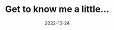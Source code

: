 ---
title: "Get to know me a little…"
date: 2022-10-24
type: landing

design:
  # Default section spacing
  spacing: "0rem"

sections: 
  - block: about-page 
    content:
      bannerImage:  "hero-about-me.jpg" 
      getToKnowList:
        travel: 
            title: "I love travel"
            image: 'surfing.jpg' 
            description: "Whether I'm wandering through the bustling streets of a new city or taking in the quiet beauty of an unfamiliar landscape, I love making the most of every place I visit. From my first desert adventure to catching waves at the beach, I’m always excited to explore what’s different from my own surroundings. Travel fuels my curiosity and gives me a chance to dive into the best experiences a place has to offer." 
        create:
            title: "I love to create"
            image: 'jacket-img.jpg'
            description: "A few years ago, I began sewing, starting with simple projects and now creating full garments. The jacket in the picture above is one I quilted using materials I bought second-hand—pieces like this let me create something entirely unique. Sewing has become a way for me to relax and express myself, blending creativity with sustainability. I love repurposing materials, showing the potential of turning something old into something new, and making pieces I couldn’t find anywhere else. Just like research, sewing involves creativity and the satisfaction of building something original from the ground up." 
        Meet:
            title: "Meet Nyla" 
            image: 'cat-img.jpg' 
            description: "My companion since the start of my PhD journey. She’s been with me through every high and low, and after a long day at the office, she’s always there to greet me. I love hearing about the special bonds others have with their pets, so feel free to share your stories with me!"          
      
---